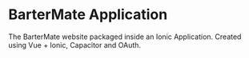 # BarterMate Application
The BarterMate website packaged inside an Ionic Application. Created using Vue + Ionic, Capacitor and OAuth.
